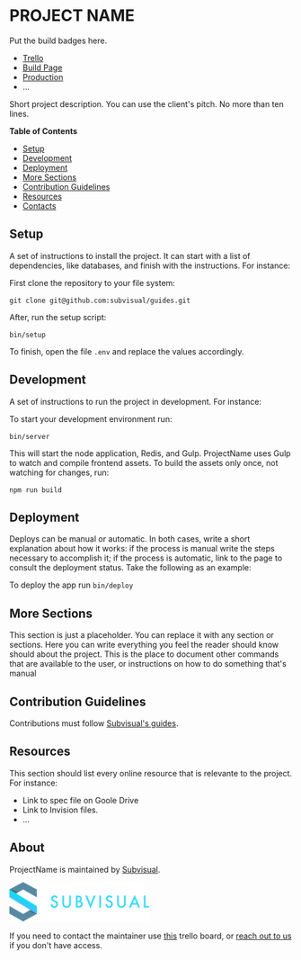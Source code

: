 [trello]: https://trello.com/whatever
[build-page]: https://semaphore.com/whatever
[production]: https://link.to.production/

PROJECT NAME
============

Put the build badges here.

* [Trello][trello]
* [Build Page][build-page]
* [Production][production]
* ...

Short project description. You can use the client's pitch. No more than ten lines.

**Table of Contents**

* [Setup](#setup)
* [Development](#development)
* [Deployment](#deployment)
* [More Sections](#more-sections)
* [Contribution Guidelines](#contribution-guidelines)
* [Resources](#resources)
* [Contacts](#contacts)

Setup
-----

A set of instructions to install the project. It can start with a list of dependencies, like databases, and finish with the instructions. For instance:

First clone the repository to your file system:

```
git clone git@github.com:subvisual/guides.git
```

After, run the setup script:

```
bin/setup
```

To finish, open the file `.env` and replace the values accordingly.

Development
-----------

A set of instructions to run the project in development. For instance:

To start your development environment run:

```
bin/server
```

This will start the node application, Redis, and Gulp.
ProjectName uses Gulp to watch and compile frontend assets.
To build the assets only once, not watching for changes, run:

```
npm run build
```

Deployment
----------

Deploys can be manual or automatic. In both cases, write a short explanation about how it works: if the process is manual write the steps necessary to accomplish it; if the process is automatic, link to the page to consult the deployment status. Take the following as an example:

To deploy the app run `bin/deploy`

More Sections
-------------

This section is just a placeholder. You can replace it with any section or sections. Here you can write everything you feel the reader should know should about the project. This is the place to document other commands that are available to the user, or instructions on how to do something that's manual

Contribution Guidelines
-----------------------

Contributions must follow [Subvisual's guides](https://github.com/subvisual/guides).

Resources
---------

This section should list every online resource that is relevante to the project. For instance:

* Link to spec file on Goole Drive
* Link to Invision files.
* ...

About
-----

ProjectName is maintained by [Subvisual](http://subvisual.co).

[![Subvisual](subvisual_logo_with_name.png)](http://subvisual.co)

If you need to contact the maintainer use [this](https://trello.com/b/svB6ZSce/areas-of-responsability-dris) trello board, or <a href="mailto:contact@subvisual.co">reach out to us</a> if you don't have access.
